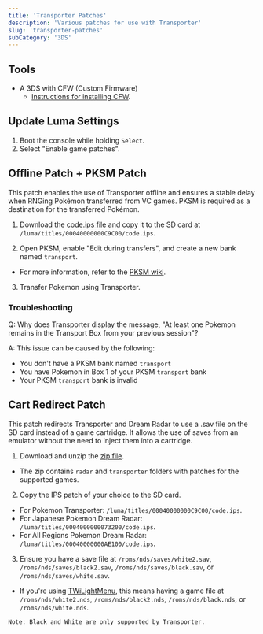 ```yaml
---
title: 'Transporter Patches'
description: 'Various patches for use with Transporter'
slug: 'transporter-patches'
subCategory: '3DS'
---
```


## Tools

- A 3DS with CFW (Custom Firmware)
  - [Instructions for installing CFW](https://3ds.hacks.guide/).

## Update Luma Settings

1. Boot the console while holding `Select`.
2. Select "Enable game patches".

## Offline Patch + PKSM Patch

This patch enables the use of Transporter offline and ensures a stable delay when RNGing Pokémon transferred from VC games. PKSM is required as a destination for the transferred Pokémon.

1. Download the [code.ips file](https://github.com/zaksabeast/Transporter-Offline-Patch/releases) and copy it to the SD card at `/luma/titles/00040000000C9C00/code.ips`.

2. Open PKSM, enable "Edit during transfers", and create a new bank named `transport`.

- For more information, refer to the [PKSM wiki](https://github.com/FlagBrew/PKSM/wiki/Storage).

3. Transfer Pokemon using Transporter.

### Troubleshooting

Q: Why does Transporter display the message, "At least one Pokemon remains in the Transport Box from your previous session"?

A: This issue can be caused by the following:

- You don't have a PKSM bank named `transport`
- You have Pokemon in Box 1 of your PKSM `transport` bank
- Your PKSM `transport` bank is invalid

## Cart Redirect Patch

This patch redirects Transporter and Dream Radar to use a .sav file on the SD card instead of a game cartridge. It allows the use of saves from an emulator without the need to inject them into a cartridge.

1. Download and unzip the [zip file](https://github.com/zaksabeast/DreamRadarCartRedirect/releases).

- The zip contains `radar` and `transporter` folders with patches for the supported games.

2. Copy the IPS patch of your choice to the SD card.

- For Pokemon Transporter: `/luma/titles/00040000000C9C00/code.ips`.
- For Japanese Pokemon Dream Radar: `/luma/titles/0004000000073200/code.ips`.
- For All Regions Pokemon Dream Radar: `/luma/titles/00040000000AE100/code.ips`.

3. Ensure you have a save file at `/roms/nds/saves/white2.sav`, `/roms/nds/saves/black2.sav`, `/roms/nds/saves/black.sav`, or `/roms/nds/saves/white.sav`.

- If you're using [TWiLightMenu](https://github.com/DS-Homebrew/TWiLightMenu), this means having a game file at `/roms/nds/white2.nds`, `/roms/nds/black2.nds`, `/roms/nds/black.nds`, or `/roms/nds/white.nds`.

```
Note: Black and White are only supported by Transporter.
```
